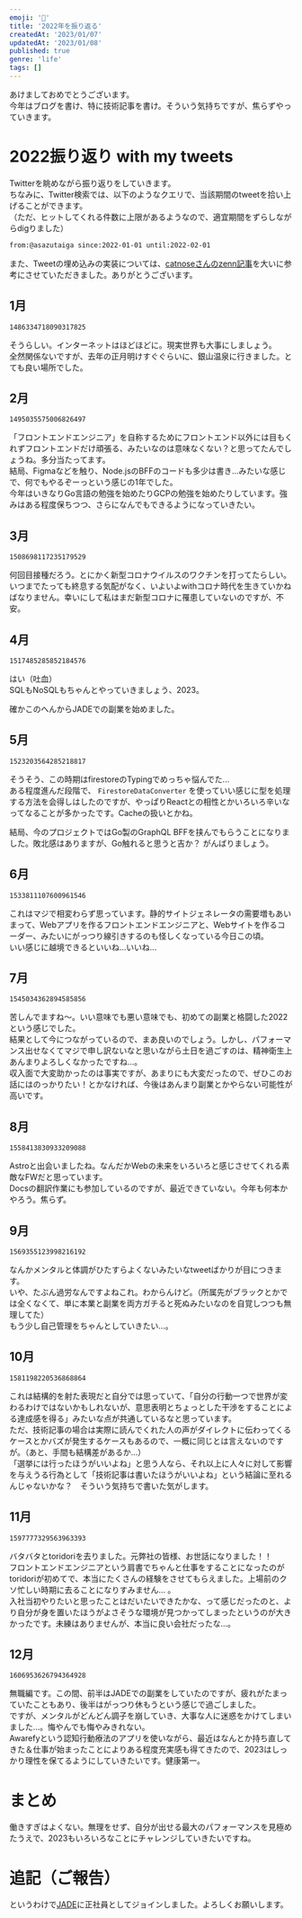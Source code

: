 ```yaml
---
emoji: '🎍'
title: '2022年を振り返る'
createdAt: '2023/01/07'
updatedAt: '2023/01/08'
published: true
genre: 'life'
tags: []
---
```


あけましておめでとうございます。  
今年はブログを書け、特に技術記事を書け。そういう気持ちですが、焦らずやっていきます。

# 2022振り返り with my tweets

Twitterを眺めながら振り返りをしていきます。  
ちなみに、Twitter検索では、以下のようなクエリで、当該期間のtweetを拾い上げることができます。  
（ただ、ヒットしてくれる件数に上限があるようなので、適宜期間をずらしながらdigりました）


```txt
from:@asazutaiga since:2022-01-01 until:2022-02-01
```

また、Tweetの埋め込みの実装については、[catnoseさんのzenn記事](https://zenn.dev/catnose99/articles/329d7d61968efb)を大いに参考にさせていただきました。ありがとうございます。

## 1月

```twitter
1486334718090317825
```

そうらしい。インターネットはほどほどに。現実世界も大事にしましょう。  
全然関係ないですが、去年の正月明けすぐぐらいに、銀山温泉に行きました。とても良い場所でした。

## 2月

```twitter
1495035575006826497
```

「フロントエンドエンジニア」を自称するためにフロントエンド以外には目もくれずフロントエンドだけ頑張る、みたいなのは意味なくない？と思ってたんでしょうね。多分当たってます。  
結局、Figmaなどを触り、Node.jsのBFFのコードも多少は書き...みたいな感じで、何でもやるぞーっという感じの1年でした。  
今年はいきなりGo言語の勉強を始めたりGCPの勉強を始めたりしています。強みはある程度保ちつつ、さらになんでもできるようになっていきたい。  


## 3月

```twitter
1508698117235179529
```

何回目接種だろう。とにかく新型コロナウイルスのワクチンを打ってたらしい。  
いつまでたっても終息する気配がなく、いよいよwithコロナ時代を生きていかねばなりません。幸いにして私はまだ新型コロナに罹患していないのですが、不安。


## 4月

```twitter
1517485285852184576
```

はい（吐血）  
SQLもNoSQLもちゃんとやっていきましょう、2023。

確かこのへんからJADEでの副業を始めました。

## 5月

```twitter
1523203564285218817
```

そうそう、この時期はfirestoreのTypingでめっちゃ悩んでた...  
ある程度進んだ段階で、 `FirestoreDataConverter` を使っていい感じに型を処理する方法を会得しはしたのですが、やっぱりReactとの相性とかいろいろ辛いなってなることが多かったです。Cacheの扱いとかね。

結局、今のプロジェクトではGo製のGraphQL BFFを挟んでもらうことになりました。敗北感はありますが、Go触れると思うと吉か？ がんばりましょう。

## 6月

```twitter
1533811107600961546
```

これはマジで相変わらず思っています。静的サイトジェネレータの需要増もあいまって、Webアプリを作るフロントエンドエンジニアと、Webサイトを作るコーダー、みたいにがっつり線引きするのも怪しくなっている今日この頃。   
いい感じに越境できるといいね...いいね...

## 7月

```twitter
1545034362894585856
```

苦しんでますね～。いい意味でも悪い意味でも、初めての副業と格闘した2022という感じでした。  
結果として今につながっているので、まあ良いのでしょう。しかし、パフォーマンス出せなくてマジで申し訳ないなと思いながら土日を過ごすのは、精神衛生上あんまりよろしくなかったですね...。  
収入面で大変助かったのは事実ですが、あまりにも大変だったので、ぜひこのお話にはのっかりたい！とかなければ、今後はあんまり副業とかやらない可能性が高いです。

## 8月

```twitter
1558413830933209088
```

Astroと出会いましたね。なんだかWebの未来をいろいろと感じさせてくれる素敵なFWだと思っています。  
Docsの翻訳作業にも参加しているのですが、最近できていない。今年も何本かやろう。焦らず。

## 9月

```twitter
1569355123998216192
```

なんかメンタルと体調がひたすらよくないみたいなtweetばかりが目につきます。  
いや、たぶん過労なんですよねこれ。わからんけど。（所属先がブラックとかでは全くなくて、単に本業と副業を両方ガチると死ぬみたいなのを自覚しつつも無理してた）  
もう少し自己管理をちゃんとしていきたい...。


## 10月

```twitter
1581198220536868864
```

これは結構的を射た表現だと自分では思っていて、「自分の行動一つで世界が変わるわけではないかもしれないが、意思表明とちょっとした干渉をすることによる達成感を得る」みたいな点が共通しているなと思っています。  
ただ、技術記事の場合は実際に読んでくれた人の声がダイレクトに伝わってくるケースとかバズが発生するケースもあるので、一概に同じとは言えないのですが。（あと、手間も結構差があるか...）  
「選挙には行ったほうがいいよね」と思う人なら、それ以上に人々に対して影響を与えうる行為として「技術記事は書いたほうがいいよね」という結論に至れるんじゃないかな？　そういう気持ちで書いた気がします。

## 11月

```twitter
1597777329563963393
```

バタバタとtoridoriを去りました。元弊社の皆様、お世話になりました！！  
フロントエンドエンジニアという肩書でちゃんと仕事をすることになったのがtoridoriが初めてで、本当にたくさんの経験をさせてもらえました。上場前のクソ忙しい時期に去ることになりすみません...
。  
入社当初やりたいと思ったことはだいたいできたかな、って感じだったのと、より自分が身を置いたほうがよさそうな環境が見つかってしまったというのが大きかったです。未練はありませんが、本当に良い会社だったな...。

## 12月

```twitter
1606953626794364928
```

無職編です。この間、前半はJADEでの副業をしていたのですが、疲れがたまっていたこともあり、後半はがっつり休もうという感じで過ごしました。  
ですが、メンタルがどんどん調子を崩していき、大事な人に迷惑をかけてしまいました...。悔やんでも悔やみきれない。  
Awarefyという認知行動療法のアプリを使いながら、最近はなんとか持ち直してきた＆仕事が始まったことによりある程度充実感も得てきたので、2023はしっかり理性を保てるようにしていきたいです。健康第一。

# まとめ

働きすぎはよくない。無理をせず、自分が出せる最大のパフォーマンスを見極めたうえで、2023もいろいろなことにチャレンジしていきたいですね。

# 追記（ご報告）

というわけで[JADE](https://ja.dev/)に正社員としてジョインしました。よろしくお願いします。
